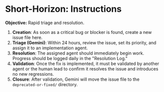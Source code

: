 # Short-Horizon: Instructions

**Objective:** Rapid triage and resolution.

1.  **Creation**: As soon as a critical bug or blocker is found, create a new issue file here.
2.  **Triage (Gemini)**: Within 24 hours, review the issue, set its priority, and assign it to an implementation agent.
3.  **Resolution**: The assigned agent should immediately begin work. Progress should be logged daily in the "Resolution Log."
4.  **Validation**: Once the fix is implemented, it must be validated by another agent or the human lead to confirm it resolves the issue and introduces no new regressions.
5.  **Closure**: After validation, Gemini will move the issue file to the `deprecated-or-fixed/` directory.
